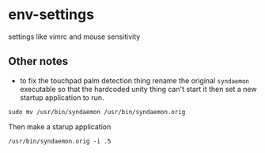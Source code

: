 # env-settings
settings like vimrc and mouse sensitivity

## Other notes
* to fix the touchpad palm detection thing rename the original `syndaemon` executable so that the hardcoded unity thing can't start it then set a new startup application to run.

```
sudo mv /usr/bin/syndaemon /usr/bin/syndaemon.orig
```

Then make a starup application

```
/usr/bin/syndaemon.orig -i .5
```
